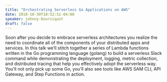 ```yaml
---
title: "Orchestrating Serverless Go Applications on AWS"
date: 2018-10-30T18:52:51-04:00
speaker: johnny-boursiquot
draft: false
---
```


Soon after you decide to embrace serverless architectures you realize the need to coordinate all of the components of your distributed apps and services. In this talk we’ll stitch together a series of Lambda functions written in the Go programming language (golang) to build a serverless Slack command while demonstrating the deployment, logging, metric collection, and distributed tracing that help you effectively adopt the serverless way. You’ll not only pick up some Go, you’ll also see tools like AWS SAM CLI, API Gateway, and Step Functions in action.